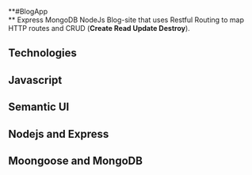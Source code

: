 **#BlogApp <br/> **
Express MongoDB NodeJs Blog-site that uses Restful Routing to map HTTP routes and CRUD (**Create Read Update Destroy**).
## Technologies <br/>
## Javascript <br/>
## Semantic UI <br/>
## Nodejs and Express <br/>
## Moongoose and MongoDB
